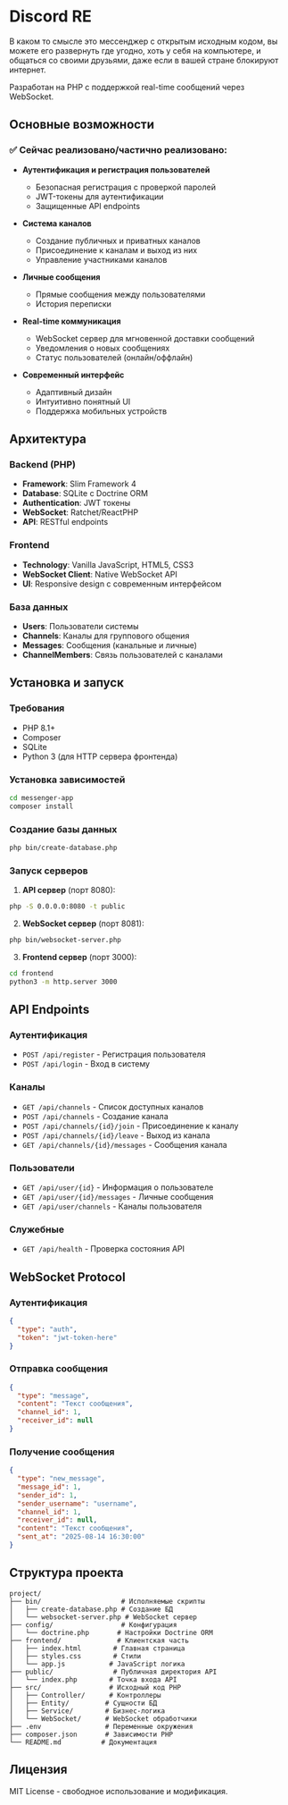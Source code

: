 # Discord RE

В каком то смысле это мессенджер с открытым исходным кодом, вы можете его развернуть где угодно, хоть у себя на компьютере, и общаться со своими друзьями, даже если в вашей стране блокируют интернет.

Разработан на PHP с поддержкой real-time сообщений через WebSocket.

## Основные возможности

### ✅ Сейчас реализовано/частично реализовано:
- **Аутентификация и регистрация пользователей**
  - Безопасная регистрация с проверкой паролей
  - JWT-токены для аутентификации
  - Защищенные API endpoints

- **Система каналов**
  - Создание публичных и приватных каналов
  - Присоединение к каналам и выход из них
  - Управление участниками каналов

- **Личные сообщения**
  - Прямые сообщения между пользователями
  - История переписки

- **Real-time коммуникация**
  - WebSocket сервер для мгновенной доставки сообщений
  - Уведомления о новых сообщениях
  - Статус пользователей (онлайн/оффлайн)

- **Современный интерфейс**
  - Адаптивный дизайн
  - Интуитивно понятный UI
  - Поддержка мобильных устройств

## Архитектура

### Backend (PHP)
- **Framework**: Slim Framework 4
- **Database**: SQLite с Doctrine ORM
- **Authentication**: JWT токены
- **WebSocket**: Ratchet/ReactPHP
- **API**: RESTful endpoints

### Frontend
- **Technology**: Vanilla JavaScript, HTML5, CSS3
- **WebSocket Client**: Native WebSocket API
- **UI**: Responsive design с современным интерфейсом

### База данных
- **Users**: Пользователи системы
- **Channels**: Каналы для группового общения
- **Messages**: Сообщения (канальные и личные)
- **ChannelMembers**: Связь пользователей с каналами

## Установка и запуск

### Требования
- PHP 8.1+
- Composer
- SQLite
- Python 3 (для HTTP сервера фронтенда)

### Установка зависимостей
```bash
cd messenger-app
composer install
```

### Создание базы данных
```bash
php bin/create-database.php
```

### Запуск серверов

1. **API сервер** (порт 8080):
```bash
php -S 0.0.0.0:8080 -t public
```

2. **WebSocket сервер** (порт 8081):
```bash
php bin/websocket-server.php
```

3. **Frontend сервер** (порт 3000):
```bash
cd frontend
python3 -m http.server 3000
```

## API Endpoints

### Аутентификация
- `POST /api/register` - Регистрация пользователя
- `POST /api/login` - Вход в систему

### Каналы
- `GET /api/channels` - Список доступных каналов
- `POST /api/channels` - Создание канала
- `POST /api/channels/{id}/join` - Присоединение к каналу
- `POST /api/channels/{id}/leave` - Выход из канала
- `GET /api/channels/{id}/messages` - Сообщения канала

### Пользователи
- `GET /api/user/{id}` - Информация о пользователе
- `GET /api/user/{id}/messages` - Личные сообщения
- `GET /api/user/channels` - Каналы пользователя

### Служебные
- `GET /api/health` - Проверка состояния API

## WebSocket Protocol

### Аутентификация
```json
{
  "type": "auth",
  "token": "jwt-token-here"
}
```

### Отправка сообщения
```json
{
  "type": "message",
  "content": "Текст сообщения",
  "channel_id": 1,
  "receiver_id": null
}
```

### Получение сообщения
```json
{
  "type": "new_message",
  "message_id": 1,
  "sender_id": 1,
  "sender_username": "username",
  "channel_id": 1,
  "receiver_id": null,
  "content": "Текст сообщения",
  "sent_at": "2025-08-14 16:30:00"
}
```

## Структура проекта

```
project/
├── bin/                    # Исполняемые скрипты
│   ├── create-database.php # Создание БД
│   └── websocket-server.php # WebSocket сервер
├── config/                 # Конфигурация
│   └── doctrine.php       # Настройки Doctrine ORM
├── frontend/              # Клиентская часть
│   ├── index.html        # Главная страница
│   ├── styles.css        # Стили
│   └── app.js           # JavaScript логика
├── public/               # Публичная директория API
│   └── index.php        # Точка входа API
├── src/                 # Исходный код PHP
│   ├── Controller/      # Контроллеры
│   ├── Entity/         # Сущности БД
│   ├── Service/        # Бизнес-логика
│   └── WebSocket/      # WebSocket обработчики
├── .env                # Переменные окружения
├── composer.json       # Зависимости PHP
└── README.md          # Документация
```

## Лицензия

MIT License - свободное использование и модификация.


